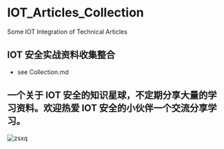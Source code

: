 # IOT_Articles_Collection
Some IOT Integration of Technical Articles

## IOT 安全实战资料收集整合
- see Collection.md


## 一个关于 IOT 安全的知识星球，不定期分享大量的学习资料。欢迎热爱 IOT 安全的小伙伴一个交流分享学习。

![zsxq](http://static.zybuluo.com/H4l0/ux11fe7cvw9w5zbh7yc4xmf9/QQ20200208-0.JPG)
